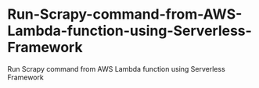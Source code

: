 # Run-Scrapy-command-from-AWS-Lambda-function-using-Serverless-Framework
Run Scrapy command from AWS Lambda function using Serverless Framework
